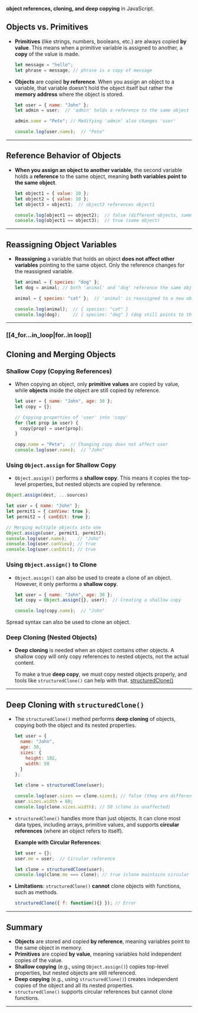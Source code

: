 
**object references, cloning, and deep copying** in JavaScript.

## **Objects vs. Primitives**

- **Primitives** (like strings, numbers, booleans, etc.) are always copied **by value**. This means when a primitive variable is assigned to another, a **copy** of the value is made.
  
  ```js
  let message = "hello";
  let phrase = message; // phrase is a copy of message
  ```

- **Objects** are copied **by reference**. When you assign an object to a variable, that variable doesn't hold the object itself but rather the **memory address** where the object is stored. 

  ```js
  let user = { name: "John" };
  let admin = user;  // 'admin' holds a reference to the same object as 'user'
  
  admin.name = "Pete"; // Modifying 'admin' also changes 'user'
  
  console.log(user.name);  // "Pete"
  ```

---

## **Reference Behavior of Objects**

- **When you assign an object to another variable**, the second variable holds a **reference** to the same object, meaning **both variables point to the same object**.
  
  ```js
  let object1 = { value: 10 };
  let object2 = { value: 10 };
  let object3 = object1;  // object3 references object1
  
  console.log(object1 == object2);  // false (different objects, same structure)
  console.log(object1 == object3);  // true (same object)
  ```

---

## **Reassigning Object Variables**

- **Reassigning** a variable that holds an object **does not affect other variables** pointing to the same object. Only the reference changes for the reassigned variable.

  ```js
  let animal = { species: "dog" };
  let dog = animal; // both 'animal' and 'dog' reference the same object
  
  animal = { species: "cat" };  // 'animal' is reassigned to a new object
  
  console.log(animal);  // { species: "cat" }
  console.log(dog);     // { species: "dog" } (dog still points to the original object)
  ```

---

### [[4_for...in_loop|for..in loop]]


## **Cloning and Merging Objects**

### **Shallow Copy (Copying References)**

- When copying an object, only **primitive values** are copied by value, while **objects** inside the object are still copied by reference.

  ```js
  let user = { name: "John", age: 30 };
  let copy = {};

  // Copying properties of 'user' into 'copy'
  for (let prop in user) {
    copy[prop] = user[prop];
  }

  copy.name = "Pete";  // Changing copy does not affect user
  console.log(user.name);  // "John"
  ```

### **Using `Object.assign` for Shallow Copy**

- `Object.assign()` performs a **shallow copy**. This means it copies the top-level properties, but nested objects are copied by reference.
```js
Object.assign(dest, ...sources)
```

  ```js
  let user = { name: "John" };
  let permit1 = { canView: true };
  let permit2 = { canEdit: true };

  // Merging multiple objects into one
  Object.assign(user, permit1, permit2);
  console.log(user.name);    // "John"
  console.log(user.canView); // true
  console.log(user.canEdit); // true
  ```

### **Using `Object.assign()` to Clone**

- `Object.assign()` can also be used to create a clone of an object. However, it only performs a **shallow copy**.

  ```js
  let user = { name: "John", age: 30 };
  let copy = Object.assign({}, user);  // Creating a shallow copy

  console.log(copy.name);  // "John"
  ```
  
Spread syntax can also be used to clone an object.

### **Deep Cloning (Nested Objects)**

- **Deep cloning** is needed when an object contains other objects. A shallow copy will only copy references to nested objects, not the actual content.

  To make a true **deep copy**, we must copy nested objects properly, and tools like `structuredClone()` can help with that. [structuredClone()]((https://developer.mozilla.org/en-US/docs/Web/API/structuredClone))

---

## **Deep Cloning with `structuredClone()`**

- The `structuredClone()` method performs **deep cloning** of objects, copying both the object and its nested properties.

  ```js
  let user = {
    name: "John",
    age: 30,
    sizes: {
      height: 182,
      width: 50
    }
  };

  let clone = structuredClone(user);

  console.log(user.sizes == clone.sizes); // false (they are different objects)
  user.sizes.width = 60;
  console.log(clone.sizes.width); // 50 (clone is unaffected)
  ```

- `structuredClone()` handles more than just objects. It can clone most data types, including arrays, primitive values, and supports **circular references** (where an object refers to itself).

  **Example with Circular References**:
  ```js
  let user = {};
  user.me = user;  // Circular reference

  let clone = structuredClone(user);
  console.log(clone.me === clone); // true (clone maintains circular reference)
  ```

- **Limitations**: `structuredClone()` **cannot** clone objects with functions, such as methods.
  ```js
  structuredClone({ f: function(){} }); // Error
  ```

---

## **Summary**

- **Objects** are stored and copied **by reference**, meaning variables point to the same object in memory.
- **Primitives** are copied **by value**, meaning variables hold independent copies of the value.
- **Shallow copying** (e.g., using `Object.assign()`) copies top-level properties, but nested objects are still referenced.
- **Deep copying** (e.g., using `structuredClone()`) creates independent copies of the object and all its nested properties.
- `structuredClone()` supports circular references but cannot clone functions.

---
